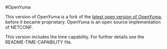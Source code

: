#OpenYuma

This version of OpenYuma is a fork of the [latest open version of OpenYuma], before it became proprietary.
OpenYuma is an open source implementation of NETCONF.

This version includes the time capability. For further details see the README-TIME-CAPABILITY file.

[latest open version of OpenYuma]: https://github.com/OpenClovis/OpenYuma
